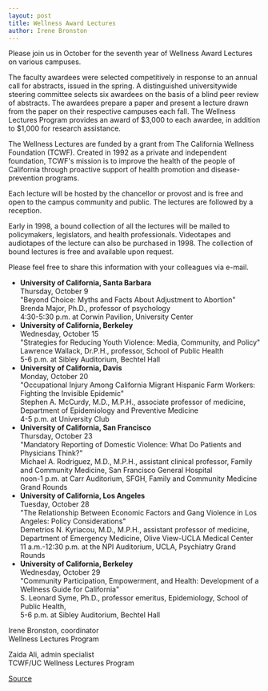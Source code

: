 ```yaml
---
layout: post
title: Wellness Award Lectures 
author: Irene Bronston
---
```


Please join us in October for the seventh year of Wellness Award Lectures on various campuses.

The faculty awardees were selected competitively in response to an annual call for abstracts, issued in the spring. A distinguished universitywide steering committee selects six awardees on the basis of a blind peer review of abstracts. The awardees prepare a paper and present a lecture drawn from the paper on their respective campuses each fall. The Wellness Lectures Program provides an award of $3,000 to each awardee, in addition to $1,000 for research assistance.

The Wellness Lectures are funded by a grant from The California Wellness Foundation (TCWF). Created in 1992 as a private and independent foundation, TCWF's mission is to improve the health of the people of California through proactive support of health promotion and disease-prevention programs.

Each lecture will be hosted by the chancellor or provost and is free and open to the campus community and public. The lectures are followed by a reception.

Early in 1998, a bound collection of all the lectures will be mailed to policymakers, legislators, and health professionals. Videotapes and audiotapes of the lecture can also be purchased in 1998. The collection of bound lectures is free and available upon request.

Please feel free to share this information with your colleagues via e-mail.

* **University of California, Santa Barbara**  
Thursday, October 9  
"Beyond Choice: Myths and Facts About Adjustment to Abortion"  
Brenda Major, Ph.D., professor of psychology  
4:30-5:30 p.m. at Corwin Pavilion, University Center
* **University of California, Berkeley**  
Wednesday, October 15  
"Strategies for Reducing Youth Violence: Media, Community, and Policy"  
Lawrence Wallack, Dr.P.H., professor, School of Public Health  
5-6 p.m. at Sibley Auditorium, Bechtel Hall
* **University of California, Davis**  
Monday, October 20  
"Occupational Injury Among California Migrant Hispanic Farm Workers: Fighting the Invisible Epidemic"  
Stephen A. McCurdy, M.D., M.P.H., associate professor of medicine,  
Department of Epidemiology and Preventive Medicine  
4-5 p.m. at University Club
* **University of California, San Francisco**  
Thursday, October 23  
"Mandatory Reporting of Domestic Violence: What Do Patients and Physicians Think?"  
Michael A. Rodriguez, M.D., M.P.H., assistant clinical professor, Family and Community Medicine, San Francisco General Hospital  
noon-1 p.m. at Carr Auditorium, SFGH, Family and Community Medicine Grand Rounds
* **University of California, Los Angeles**  
Tuesday, October 28  
"The Relationship Between Economic Factors and Gang Violence in Los Angeles: Policy Considerations"  
Demetrios N. Kyriacou, M.D., M.P.H., assistant professor of medicine, Department of Emergency Medicine, Olive View-UCLA Medical Center 11 a.m.-12:30 p.m. at the NPI Auditorium, UCLA, Psychiatry Grand Rounds
* **University of California, Berkeley**  
Wednesday, October 29  
"Community Participation, Empowerment, and Health: Development of a Wellness Guide for California"  
S. Leonard Syme, Ph.D., professor emeritus, Epidemiology, School of Public Health,  
5-6 p.m. at Sibley Auditorium, Bechtel Hall

Irene Bronston, coordinator  
Wellness Lectures Program

Zaida Ali, admin specialist  
TCWF/UC Wellness Lectures Program  

[Source](http://www1.ucsc.edu/oncampus/currents/97-10-06/wellness.htm "Permalink to 1997-98 Wellness Award Lectures: 10-06-97")
